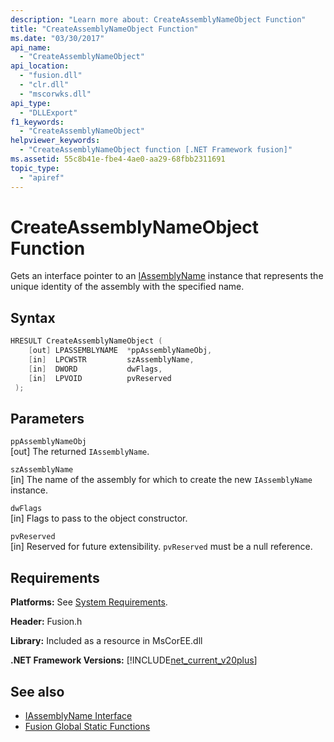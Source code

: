 ```yaml
---
description: "Learn more about: CreateAssemblyNameObject Function"
title: "CreateAssemblyNameObject Function"
ms.date: "03/30/2017"
api_name: 
  - "CreateAssemblyNameObject"
api_location: 
  - "fusion.dll"
  - "clr.dll"
  - "mscorwks.dll"
api_type: 
  - "DLLExport"
f1_keywords: 
  - "CreateAssemblyNameObject"
helpviewer_keywords: 
  - "CreateAssemblyNameObject function [.NET Framework fusion]"
ms.assetid: 55c8b41e-fbe4-4ae0-aa29-68fbb2311691
topic_type: 
  - "apiref"
---
```

# CreateAssemblyNameObject Function

Gets an interface pointer to an [IAssemblyName](iassemblyname-interface.md) instance that represents the unique identity of the assembly with the specified name.  
  
## Syntax  
  
```cpp  
HRESULT CreateAssemblyNameObject (  
    [out] LPASSEMBLYNAME  *ppAssemblyNameObj,  
    [in]  LPCWSTR         szAssemblyName,  
    [in]  DWORD           dwFlags,  
    [in]  LPVOID          pvReserved  
 );  
```  
  
## Parameters  

 `ppAssemblyNameObj`  
 [out] The returned `IAssemblyName`.  
  
 `szAssemblyName`  
 [in] The name of the assembly for which to create the new `IAssemblyName` instance.  
  
 `dwFlags`  
 [in] Flags to pass to the object constructor.  
  
 `pvReserved`  
 [in] Reserved for future extensibility. `pvReserved` must be a null reference.  
  
## Requirements  

 **Platforms:** See [System Requirements](../../get-started/system-requirements.md).  
  
 **Header:** Fusion.h  
  
 **Library:** Included as a resource in MsCorEE.dll  
  
 **.NET Framework Versions:** [!INCLUDE[net_current_v20plus](../../../../includes/net-current-v20plus-md.md)]  
  
## See also

- [IAssemblyName Interface](iassemblyname-interface.md)
- [Fusion Global Static Functions](fusion-global-static-functions.md)
